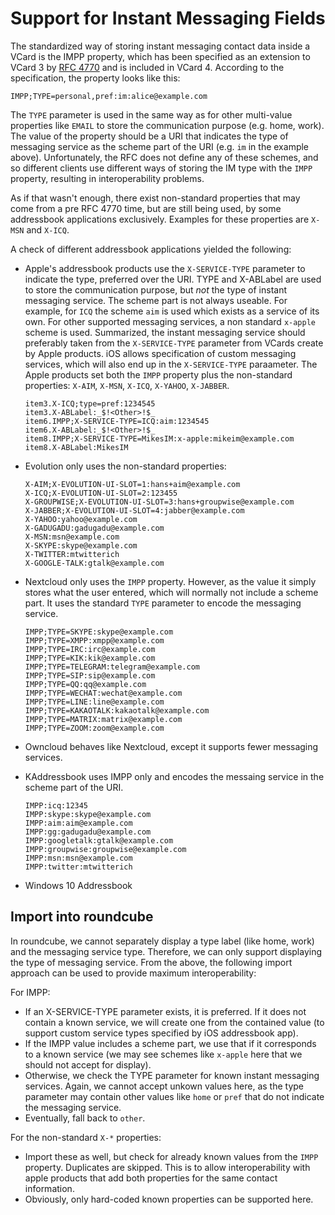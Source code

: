 # Support for Instant Messaging Fields

The standardized way of storing instant messaging contact data inside a VCard is the IMPP property, which has been
specified as an extension to VCard 3 by [RFC 4770](https://tools.ietf.org/html/rfc4770) and is included in VCard 4.
According to the specification, the property looks like this:

```
IMPP;TYPE=personal,pref:im:alice@example.com
```

The `TYPE` parameter is used in the same way as for other multi-value properties like `EMAIL` to store the communication
purpose (e.g. home, work). The value of the property should be a URI that indicates the type of messaging service as
the scheme part of the URI (e.g. `im` in the example above). Unfortunately, the RFC does not define any of these
schemes, and so different clients use different ways of storing the IM type with the `IMPP` property, resulting in
interoperability problems.

As if that wasn't enough, there exist non-standard properties that may come from a pre RFC 4770 time, but are still
being used, by some addressbook applications exclusively. Examples for these properties are `X-MSN` and `X-ICQ`.

A check of different addressbook applications yielded the following:

- Apple's addressbook products use the `X-SERVICE-TYPE` parameter to indicate the type, preferred over the URI. TYPE and
  X-ABLabel are used to store the communication purpose, but _not_ the type of instant messaging service. The scheme
  part is not always useable. For example, for `ICQ` the scheme `aim` is used which exists as a service of its own. For
  other supported messaging services, a non standard `x-apple` scheme is used. Summarized, the instant messaging service
  should preferably taken from the `X-SERVICE-TYPE` parameter from VCards create by Apple products. iOS allows
  specification of custom messaging services, which will also end up in the `X-SERVICE-TYPE` paraameter. The Apple
  products set both the `IMPP` property plus the non-standard properties: `X-AIM`, `X-MSN`, `X-ICQ`, `X-YAHOO`,
  `X-JABBER`.
  ```
  item3.X-ICQ;type=pref:1234545
  item3.X-ABLabel:_$!<Other>!$_
  item6.IMPP;X-SERVICE-TYPE=ICQ:aim:1234545
  item6.X-ABLabel:_$!<Other>!$_
  item8.IMPP;X-SERVICE-TYPE=MikesIM:x-apple:mikeim@example.com
  item8.X-ABLabel:MikesIM
  ```

- Evolution only uses the non-standard properties:
  ```
  X-AIM;X-EVOLUTION-UI-SLOT=1:hans+aim@example.com
  X-ICQ;X-EVOLUTION-UI-SLOT=2:123455
  X-GROUPWISE;X-EVOLUTION-UI-SLOT=3:hans+groupwise@example.com
  X-JABBER;X-EVOLUTION-UI-SLOT=4:jabber@example.com
  X-YAHOO:yahoo@example.com
  X-GADUGADU:gadugadu@example.com
  X-MSN:msn@example.com
  X-SKYPE:skype@example.com
  X-TWITTER:mtwitterich
  X-GOOGLE-TALK:gtalk@example.com
  ```

- Nextcloud only uses the `IMPP` property. However, as the value it simply stores what the user entered, which will
  normally not include a scheme part. It uses the standard `TYPE` parameter to encode the messaging service.
  ```
  IMPP;TYPE=SKYPE:skype@example.com
  IMPP;TYPE=XMPP:xmpp@example.com
  IMPP;TYPE=IRC:irc@example.com
  IMPP;TYPE=KIK:kik@example.com
  IMPP;TYPE=TELEGRAM:telegram@example.com
  IMPP;TYPE=SIP:sip@example.com
  IMPP;TYPE=QQ:qq@example.com
  IMPP;TYPE=WECHAT:wechat@example.com
  IMPP;TYPE=LINE:line@example.com
  IMPP;TYPE=KAKAOTALK:kakaotalk@example.com
  IMPP;TYPE=MATRIX:matrix@example.com
  IMPP;TYPE=ZOOM:zoom@example.com
  ```

- Owncloud behaves like Nextcloud, except it supports fewer messaging services.

- KAddressbook uses IMPP only and encodes the messaing service in the scheme part of the URI.
  ```
  IMPP:icq:12345
  IMPP:skype:skype@example.com
  IMPP:aim:aim@example.com
  IMPP:gg:gadugadu@example.com
  IMPP:googletalk:gtalk@example.com
  IMPP:groupwise:groupwise@example.com
  IMPP:msn:msn@example.com
  IMPP:twitter:mtwitterich
  ```

- Windows 10 Addressbook

## Import into roundcube

In roundcube, we cannot separately display a type label (like home, work) and the messaging service type. Therefore, we
can only support displaying the type of messaging service. From the above, the following import approach can be used to
provide maximum interoperability:

For IMPP:
  - If an X-SERVICE-TYPE parameter exists, it is preferred. If it does not contain a known service, we will create one
    from the contained value (to support custom service types specified by iOS addressbook app).
  - If the IMPP value includes a scheme part, we use that if it corresponds to a known service (we may see schemes like
    `x-apple` here that we should not accept for display).
  - Otherwise, we check the TYPE parameter for known instant messaging services. Again, we cannot accept unkown values
    here, as the type parameter may contain other values like `home` or `pref` that do not indicate the messaging
    service.
  - Eventually, fall back to `other`.


For the non-standard `X-*` properties:
  - Import these as well, but check for already known values from the `IMPP` property. Duplicates are skipped. This is
    to allow interoperability with apple products that add both properties for the same contact information.
  - Obviously, only hard-coded known properties can be supported here.


